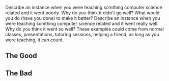 Describe an instance when you were teaching somthing computer science related and it went poorly.
Why do you think it didn't go well?
What would you do (have you done) to make it better?
Describe an instance when you were teaching somthing computer science related and it went really well.
Why do you think it went so well?
These examples could come from normal classes, presentations, tutoring sessions, helping a friend, as long as you were teaching, it can count.

## The Good

## The Bad

